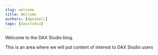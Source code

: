 ```yaml
---
slug: welcome
title: Welcome
authors: [dgosbell]
tags: [daxstudio]
---
```


Welcome to the DAX Studio blog.

This is an area where we will put content of interest to DAX Studio users